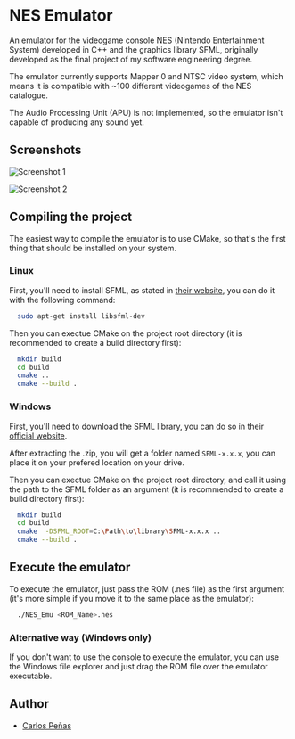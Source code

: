 # NES Emulator
An emulator for the videogame console NES (Nintendo Entertainment System) developed in C++ and the graphics library SFML, originally developed as the final project of my software engineering degree.

The emulator currently supports Mapper 0 and NTSC video system, which means it is compatible with ~100 different videogames of the NES catalogue.

The Audio Processing Unit (APU) is not implemented, so the emulator isn't capable of producing any sound yet.

## Screenshots

![Screenshot 1](https://i.imgur.com/qJKEINp.png)

![Screenshot 2](https://imgur.com/HYYGtbK.png)

## Compiling the project
The easiest way to compile the emulator is to use CMake, so that's the first thing that should be installed on your system.

### Linux
First, you'll need to install SFML, as stated in [their website](https://www.sfml-dev.org/index.php), you can do it with the following command:
```bash
  sudo apt-get install libsfml-dev
```

Then you can exectue CMake on the project root directory (it is recommended to create a build directory first):
```bash
  mkdir build
  cd build
  cmake ..
  cmake --build .
```

### Windows
First, you'll need to download the SFML library, you can do so in their [official website](https://www.sfml-dev.org/index.php).

After extracting the .zip, you will get a folder named `SFML-x.x.x`, you can place it on your prefered location on your drive.

Then you can exectue CMake on the project root directory, and call it using the path to the SFML folder as an argument (it is recommended to create a build directory first):
```bash
  mkdir build
  cd build
  cmake  -DSFML_ROOT=C:\Path\to\library\SFML-x.x.x ..
  cmake --build .
```
## Execute the emulator
To execute the emulator, just pass  the ROM (.nes file) as the first argument (it's more simple if you move it to the same place as the emulator):
```bash
  ./NES_Emu <ROM_Name>.nes
```
### Alternative way (Windows only)
If you don't want to use the console to execute the emulator, you can use the Windows file explorer and just drag the ROM file over the emulator executable.

## Author
- [Carlos Peñas](https://github.com/carlos-penas)

